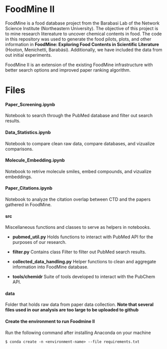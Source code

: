 # FoodMine II

FoodMine is a food database project from the Barabasi Lab of the Network Science Institute (Northeastern University). The objective of this project is to mine research litereature to uncover chemical contents in food. The code in this repository was used to generate the food pilots, plots, and other information in **FoodMine: Exploring Food Contents in Scientific Literature** (Hooton, Menichetti, Barabási). Additionally, we have included the data from out initial experiments.

FoodMine II is an extension of the existing FoodMine infrastructure with better search options and improved paper ranking algorithm. 

# Files

#### Paper_Screening.ipynb
Notebook to search through the PubMed database and filter out search results.

#### Data_Statistics.ipynb
Notebook to compare clean raw data, compare databases, and vizualize comparisons.

#### Molecule_Embedding.ipynb
Notebook to retrive molecule smiles, embed compounds, and vizualize embeddings.

#### Paper_Citations.ipynb
Notebook to analyze the citation overlap between CTD and the papers gathered in FoodMine.

#### src
Miscellaneous functions and classes to serve as helpers in notebooks. 

* **pubmed_util.py**
Holds functions to interact with PubMed API for the purposes of our research.

* **filter.py**
Contains class Filter to filter out PubMed search results.

* **collected_data_handling.py**
Helper functions to clean and aggregate information into FoodMine database.

* **tools/chemidr**
Suite of tools developed to interact with the PubChem API.

#### data
Folder that holds raw data from paper data collection. **Note that several files used in our analysis are too large to be uploaded to github**

#### Create the environment to run Foodmine II
Run the following command after installing Anaconda on your machine
```
$ conda create -n <environment-name> --file requirements.txt
```
